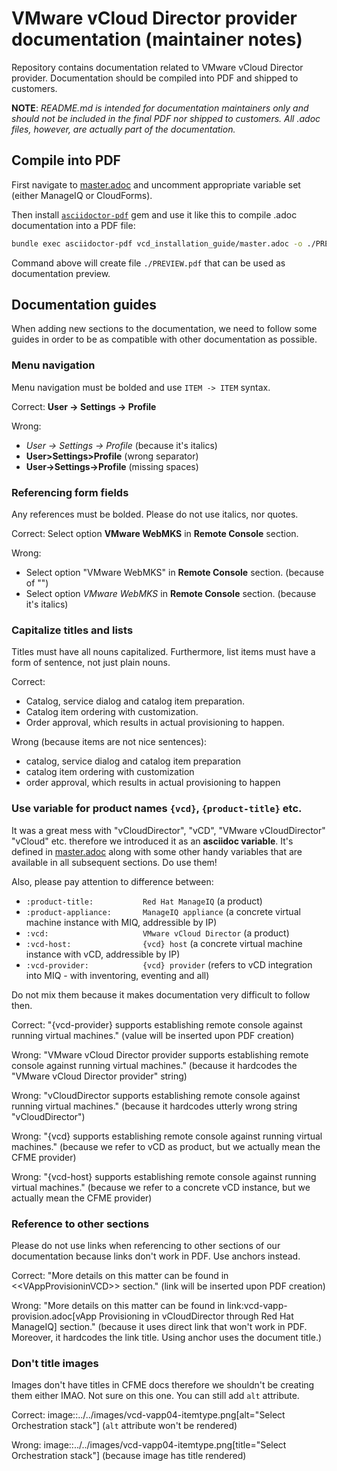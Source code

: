 # VMware vCloud Director provider documentation (maintainer notes)

Repository contains documentation related to VMware vCloud Director provider. Documentation
should be compiled into PDF and shipped to customers.

**NOTE**: *README.md is intended for documentation maintainers only and should not be included
in the final PDF nor shipped to customers. All .adoc files, however, are actually
part of the documentation.*

## Compile into PDF
First navigate to [master.adoc](./vcd_installation_guide/master.adoc) and uncomment appropriate
variable set (either ManageIQ or CloudForms).

Then install [`asciidoctor-pdf`](https://asciidoctor.org/docs/asciidoctor-pdf) gem and use it like
this to compile .adoc documentation into a PDF file: 

```bash
bundle exec asciidoctor-pdf vcd_installation_guide/master.adoc -o ./PREVIEW.pdf
```

Command above will create file `./PREVIEW.pdf` that can be used as documentation preview.

## Documentation guides
When adding new sections to the documentation, we need to follow some guides in order to be
as compatible with other documentation as possible.

### Menu navigation
Menu navigation must be bolded and use `ITEM -> ITEM` syntax.

Correct: **User -> Settings -> Profile**

Wrong: 

- *User -> Settings -> Profile* (because it's italics)
- **User>Settings>Profile** (wrong separator)
- **User->Settings->Profile** (missing spaces)

### Referencing form fields
Any references must be bolded. Please do not use italics, nor quotes.

Correct: Select option **VMware WebMKS** in **Remote Console** section.

Wrong:

- Select option "VMware WebMKS" in **Remote Console** section. (because of "")
- Select option *VMware WebMKS* in **Remote Console** section. (because it's italics)

### Capitalize titles and lists
Titles must have all nouns capitalized. Furthermore, list items must have a form of sentence, not just plain
nouns.

Correct:
- Catalog, service dialog and catalog item preparation.
- Catalog item ordering with customization.
- Order approval, which results in actual provisioning to happen.

Wrong (because items are not nice sentences):
- catalog, service dialog and catalog item preparation
- catalog item ordering with customization
- order approval, which results in actual provisioning to happen

### Use variable for product names `{vcd}`, `{product-title}` etc.
It was a great mess with "vCloudDirector", "vCD", "VMware vCloudDirector" "vCloud" etc. therefore we
introduced it as an **asciidoc variable**. It's defined in [master.adoc](vcd_installation_guide/master.adoc)
along with some other handy variables that are available in all subsequent sections. Do use them!

Also, please pay attention to difference between:

- `:product-title:           Red Hat ManageIQ` (a product)
- `:product-appliance:       ManageIQ appliance` (a concrete virtual machine instance with MIQ, addressible by IP)
- `:vcd:                     VMware vCloud Director` (a product)
- `:vcd-host:                {vcd} host` (a concrete virtual machine instance with vCD, addressible by IP)
- `:vcd-provider:            {vcd} provider` (refers to vCD integration into MIQ - with inventoring, eventing and all)

Do not mix them because it makes documentation very difficult to follow then.

Correct: "{vcd-provider} supports establishing remote console against running virtual machines."
(value will be inserted upon PDF creation)

Wrong: "VMware vCloud Director provider supports establishing remote console against running virtual machines."
(because it hardcodes the "VMware vCloud Director provider" string)

Wrong: "vCloudDirector supports establishing remote console against running virtual machines."
(because it hardcodes utterly wrong string "vCloudDirector")

Wrong: "{vcd} supports establishing remote console against running virtual machines."
(because we refer to vCD as product, but we actually mean the CFME provider)

Wrong: "{vcd-host} supports establishing remote console against running virtual machines."
(because we refer to a concrete vCD instance, but we actually mean the CFME provider)

### Reference to other sections
Please do not use links when referencing to other sections of our documentation because links don't work
in PDF. Use anchors instead.

Correct: "More details on this matter can be found in \<\<VAppProvisioninVCD\>\> section."
(link will be inserted upon PDF creation)

Wrong: "More details on this matter can be found in link:vcd-vapp-provision.adoc[vApp Provisioning in vCloudDirector through Red Hat ManageIQ] section."
(because it uses direct link that won't work in PDF. Moreover, it hardcodes the link title. Using anchor uses
the document title.)

### Don't title images
Images don't have titles in CFME docs therefore we shouldn't be creating them either IMAO. Not sure on this
one. You can still add `alt` attribute.

Correct: image::../../images/vcd-vapp04-itemtype.png[alt="Select Orchestration stack"]
(`alt` attribute won't be rendered)

Wrong: image::../../images/vcd-vapp04-itemtype.png[title="Select Orchestration stack"]
(because image has title rendered)
